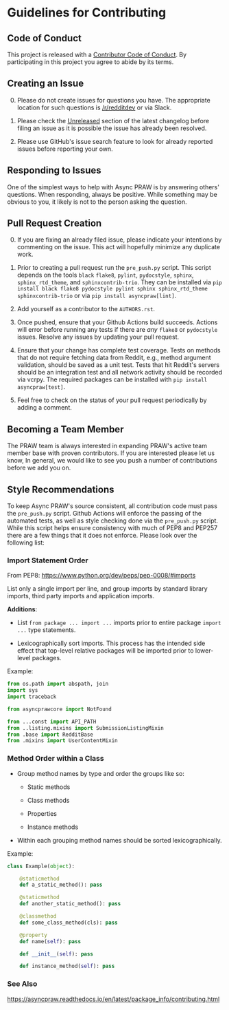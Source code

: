 # Guidelines for Contributing

## Code of Conduct

This project is released with a
[Contributor Code of Conduct](https://github.com/praw-dev/.github/blob/main/CODE_OF_CONDUCT.md). By
participating in this project you agree to abide by its terms.

## Creating an Issue

0. Please do not create issues for questions you have. The appropriate location
   for such questions is [/r/redditdev](https://www.reddit.com/r/redditdev/) or
   via Slack.

0. Please check the
   [Unreleased](https://github.com/praw-dev/asyncpraw/blob/master/CHANGES.rst#unreleased)
   section of the latest changelog before filing an issue as it is possible the
   issue has already been resolved.

0. Please use GitHub's issue search feature to look for already reported issues
   before reporting your own.

## Responding to Issues

One of the simplest ways to help with Async PRAW is by answering others'
questions. When responding, always be positive. While something may be obvious
to you, it likely is not to the person asking the question.

## Pull Request Creation

0. If you are fixing an already filed issue, please indicate your intentions by
   commenting on the issue. This act will hopefully minimize any duplicate
   work.

1. Prior to creating a pull request run the `pre_push.py` script. This script
   depends on the tools `black` `flake8`, `pylint`, `pydocstyle`, `sphinx`, `sphinx_rtd_theme`, and `sphinxcontrib-trio`. They can
   be installed via `pip install black flake8 pydocstyle pylint sphinx sphinx_rtd_theme sphinxcontrib-trio` or via
   `pip install asyncpraw[lint]`.

2. Add yourself as a contributor to the ``AUTHORS.rst``.

3. Once pushed, ensure that your Github Actions build succeeds. Actions will error
   before running any tests if there are _any_ `flake8` or `pydocstyle`
   issues. Resolve any issues by updating your pull request.

4. Ensure that your change has complete test coverage. Tests on methods that do
   not require fetching data from Reddit, e.g., method argument validation,
   should be saved as a unit test. Tests that hit Reddit's servers should be an
   integration test and all network activity should be recorded via vcrpy.
   The required packages can be installed with `pip install asyncpraw[test]`.

5. Feel free to check on the status of your pull request periodically by adding
   a comment.

## Becoming a Team Member

The PRAW team is always interested in expanding PRAW's active team member base
with proven contributors. If you are interested please let us know, In general,
we would like to see you push a number of contributions before we add you on.


## Style Recommendations

To keep Async PRAW's source consistent, all contribution code must pass the
`pre_push.py` script. Github Actions will enforce the passing of the automated
tests, as well as style checking done via the `pre_push.py` script. While this
script helps ensure consistency with much of PEP8 and PEP257 there are a few
things that it does not enforce. Please look over the following list:

### Import Statement Order

From PEP8: https://www.python.org/dev/peps/pep-0008/#imports

List only a single import per line, and group imports by standard library
imports, third party imports and application imports.

__Additions__:

* List `from package ... import ...` imports prior to entire package `import
  ...` type statements.

* Lexicographically sort imports. This process has the intended side effect
  that top-level relative packages will be imported prior to lower-level
  packages.

Example:

```python
from os.path import abspath, join
import sys
import traceback

from asyncprawcore import NotFound

from ...const import API_PATH
from ..listing.mixins import SubmissionListingMixin
from .base import RedditBase
from .mixins import UserContentMixin
```

### Method Order within a Class

* Group method names by type and order the groups like so:

    * Static methods

    * Class methods

    * Properties

    * Instance methods

* Within each grouping method names should be sorted lexicographically.

Example:

```python
class Example(object):

    @staticmethod
    def a_static_method(): pass

    @staticmethod
    def another_static_method(): pass

    @classmethod
    def some_class_method(cls): pass

    @property
    def name(self): pass

    def __init__(self): pass

    def instance_method(self): pass
```

### See Also

https://asyncpraw.readthedocs.io/en/latest/package_info/contributing.html

